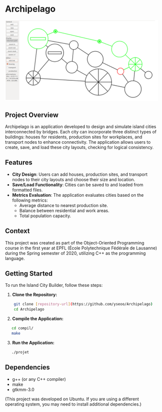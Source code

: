 # Archipelago

![Island City Builder](archipellago.png)

## Project Overview

Archipelago is an application developed to design and simulate island cities interconnected by bridges. Each city can incorporate three distinct types of buildings: houses for residents, production sites for workplaces, and transport nodes to enhance connectivity. The application allows users to create, save, and load these city layouts, checking for logical consistency.

## Features

- **City Design**: Users can add houses, production sites, and transport nodes to their city layouts and choose their size and location.
- **Save/Load Functionality**: Cities can be saved to and loaded from formatted files.
- **Metrics Evaluation**: The application evaluates cities based on the following metrics:
  - Average distance to nearest production site.
  - Balance between residential and work areas.
  - Total population capacity.

## Context

This project was created as part of the Object-Oriented Programming course in the first year at EPFL (École Polytechnique Fédérale de Lausanne) during the Spring semester of 2020, utilizing C++ as the programming language.

## Getting Started

To run the Island City Builder, follow these steps:

1. **Clone the Repository:**
```bash
    git clone [repository-url](https://github.com/yseoo/Archipelago)
    cd Archipelago
```
2. **Compile the Application:**
```bash
   cd compil/
   make
```
3. **Run the Application:**
```bash
   ./projet
```

## Dependencies

- g++ (or any C++ compiler)
- make
- gtkmm-3.0

(This project was developed on Ubuntu. If you are using a different operating system, you may need to install additional dependencies.)